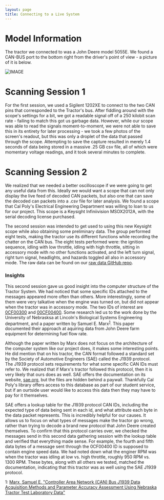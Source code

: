 ```yaml
---
layout: page
title: Connecting to a Live System
---
```


# Model Information
The tractor we connected to was a John Deere model 5055E. We found a CAN-BUS port to the bottom right from the driver's point of view - a picture of it is below.

![IMAGE](/images/can_port_5055e.jpg)

# Scanning Session 1
For the first session, we used a Sigilent 1202XE to connect to the two CAN pins that corresponded to the Tractor's bus. After fiddling around with the scope's settings for a bit, we got a readable signal off of a 250 kilobit scan rate - failing to match this got us garbage data. However, while our scope was able to read the signals moment-to-moment, we were not able to save this in its entirety for later processing - we took a few photos of the screen's readout, but this was only a droplet of the data that passed through the scope. Attempting to save the capture resulted in merely 1.4 seconds of data being stored in a massive .25 GB csv file, all of which were momentary voltage readings, and it took several minutes to complete.

# Scanning Session 2
We realized that we needed a better oscilloscope if we were going to get any useful data from this. Ideally we would want a scope that can not only display the live feed of decoded CAN packets, but also one that can save the decoded can packets into a .csv file for later analysis. We found a scope that Cal Poly's Electrical Engineering Department was willing to loan to us for our project. This scope is a Keysight Infiniivision MSOX2012A, with the serial decoding license purchased.

The second session was intended to get used to using this new Keysight scope while also obtaining some preliminary data. The group performed eight tests, making the tractor use its different functions while recording the chatter on the CAN bus. The eight tests performed were: the ignition sequence, idling with low throttle, idling with high throttle, sitting in accessory mode with no other functions activated, and the left turn signal, right turn signal, headlights, and hazards toggled all also in accessory mode. The raw data can be found on our [raw data GitHub repo](https://github.com/TractorHacking/CAN-data/tree/master/2018-01-31-Day2WithTractor).

### Insights
This second session gave us good insight into the computer structure of the Tractor System. We had noticed that some specific IDs attached to the messages appeared more often than others. More interestingly, some of them were very talkative when the engine was turned on, but did not appear when the tractor was in accessory mode. The two IDs of interest are <a href="/idinfo/0CF00300.md">0CF00300</a> and <a href="/idinfo/00CF00400.md">00CF00400</a>. Some research led us to the work done by the University of Nebrasksa at Lincoln's Biological Systems Engineering department, and a paper written by Samuel E. Marx<sup>[1](#fn1)</sup>. This paper documented their approach at aquiring data from John Deere farm equipment for determining fuel flow rate.

Although the paper written by Marx does not focus on the architecture of the computer system like our project does, it makes some interesting points. He did mention that on his tractor, the CAN format followed a standard set by the Society of Automotive Engineers (SAE) called the J1939 protocol. The J1939 protocol sets requirements for what some specific CAN IDs must refer to. We realized that if Marx's tractor followed this protocol, then it is very likely that ours does as well. SAE offers the documentation on its website, [sae.org](https://www.sae.org), but the files are hidden behind a paywall. Thankfully Cal Poly's library offers access to this database as part of our student service, but if an ourtside user would like to access this data then they may have to pay for it themselves.

SAE offers a lookup table for the J1939 protocol CAN IDs, including the expected type of data being sent in each id, and what attribute each byte in the data packet represents. This is incredibly helpful for our causes. It allows us to focus on what types of messages make the tractor go wrong, rather than trying to decode a brand new protocol that John Deere created themselves. To confirm that this protocol carries over, we checked the messages send in this second data gathering session with the lookup table and verified that everything made sense. For example, the fourth and fifth data bytes of a message sent through the 0CF00400 ID is supposed to contain engine speed data. We had noted down what the enginer RPM was when the tractor was idling at low vs. high throttle, roughly 950 RPM vs. 1300 RPM. These bytes, along with all others we tested, matched the documentation, indicating that this tractor was as well using the SAE J1939 protocol.




1: <a name="fn1" href="https://digitalcommons.unl.edu/cgi/viewcontent.cgi?referer=https://www.google.com/&httpsredir=1&article=1051&context=biosysengdiss">Marx, Samuel E. "Controller Area Network (CAN) Bus J1939 Data Acquisition Methods and Parameter Accuracy Assessment Using Nebraska Tractor Test Laboratory Data"</a>
